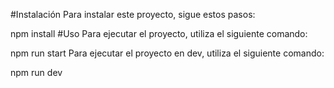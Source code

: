 #Instalación
Para instalar este proyecto, sigue estos pasos:

npm install
#Uso
Para ejecutar el proyecto, utiliza el siguiente comando:

npm run start
Para ejecutar el proyecto en dev, utiliza el siguiente comando:

npm run dev
